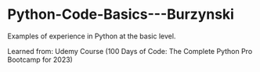 # Python-Code-Basics---Burzynski
Examples of experience in Python at the basic level.



Learned from:
Udemy Course (100 Days of Code: The Complete Python Pro Bootcamp for 2023)
